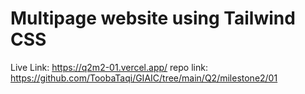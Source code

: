 # Multipage website using Tailwind CSS

Live Link: https://q2m2-01.vercel.app/
repo link: https://github.com/ToobaTaqi/GIAIC/tree/main/Q2/milestone2/01